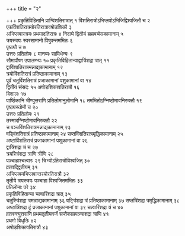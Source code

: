+++
title = "२"

+++
प्रकृतिविहितानि प्राग्विंशतिरात्रात् १
विंशतिरात्रोऽभिप्लवोऽभिजिद्विश्वजितौ
च २  
एकविंशतिरात्रयोरतिरात्रावषोडशिकौ ३  
अभिप्लवास्त्रयः प्रथमादतिरात्रः ४
निदाघे द्वितीयं ब्रह्मवर्चसकामानाम् ५  
त्रयस्त्रयः स्वरसामानो
विषुवन्तमभितः ६  
पृष्ठ्यौ च ७  
उत्तरः प्रतिलोमः ८
मानव्यः सामिधेन्यः ९  
सौमापौष्ण उपालम्भ्यः १०
प्रकृतिविहितान्याद्वात्रिंशद्रा
त्रात् ११  
द्वाविंशातिरात्रमन्नाद्यकामानाम् १२  
त्रयोविंशतिरात्रं
प्रतिष्ठाकामानाम् १३  
पूर्वं चतुर्विंशतिरात्रं
प्रजाकामानां पशुकामानां वा १४  
द्वितीयं संसदः १५
अषोडशिकावतिरात्रौ १६  
विशालः १७  
पार्ष्ठिकानि
त्रीण्युत्तराणि प्रतिलोमानुलोमानि १८
तमभितोऽग्निष्टोमावनिरुक्तौ १९  
पृष्ठ्यस्तोमौ च २०  
उत्तरः
प्रतिलोमः २१  
तस्मादग्निष्टोमावनिरुक्तौ २२  
च
पञ्चविंशतिरात्रमन्नाद्यकामानाम्
२३  
षड्विंशतिरात्रं प्रतिष्ठाकामानाम् २४
सप्तविंशतिरात्रमृद्धिकामानाम्
२५  
अष्टाविंशतिरात्रं प्रजाकामानां पशुकामानां वा २६  
द्वात्रिंशद्रा त्रं
च २७  
त्रयस्त्रिंशद्रा त्राणि त्रीणि २८  
पञ्चाहाश्चत्वारः २९
त्रिभ्योऽतिरात्रोविश्वजित् ३०  
व्रतवद्द्वितीयम्
३१  
अभिप्लवमभिप्लवान्तरयोरतिरात्रौ ३२  
तृतीये त्रयस्त्रयः पञ्चाहा
विश्वजितमभितः ३३  
प्रतिलोमाः परे ३४  
प्रकृतिविहितान्या
चत्वारिंशद्रा त्रात् ३५  
चतुस्त्रिंशद्रा त्रमन्नाद्यकामानाम् ३६
षट्त्रिंशद्रा त्रं प्रतिष्ठाकामानाम् ३७
सप्तत्रिंशद्रा त्रमृद्धिकामानाम् ३८
अष्टात्रिंशद्रा ट्रं प्रजाकामानां पशुकामानां वा ३९
चत्वारिंशद्रा त्रं च ४०  
व्रतवन्त्युत्तराणि प्रथमतृतीयवर्जं
सप्तैकान्नपञ्चाशद्रा त्राणि ४१  
प्रथमो
विधृतिः ४२  
अषोडशिकावतिरात्रौ ४३  
